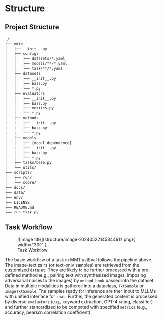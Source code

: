 # Structure


## Project Structure

```
./
├── mmte
│   ├── __init__.py
│   ├── configs
│   │   ├── datasets/*.yaml
│   │   ├── models/**/*.yaml
│   │   └── task/**/*.yaml
│   ├── datasets
│   │   ├── __init__.py
│   │   ├── base.py
│   │   └── *.py
│   ├── evaluators
│   │   ├── __init__.py
│   │   ├── base.py
│   │   ├── metrics.py
│   │   └── *.py
│   ├── methods
│   │   ├── __init__.py
│   │   ├── base.py
│   │   └── *.py
│   ├── models
│   │   ├── [model_dependence]
│   │   ├── __init__.py
│   │   ├── base.py
│   │   └── *.py
│   ├── tasks/base.py
│   └── utils/
├── scripts/
│   ├── run/
│   └── score/
├── docs/
├── data/
├── env/
├── LICENSE
├── README.md
└── run_task.py
```

## <a name="flow"></a> Task Workflow

<figure markdown="span">
  ![Image title](structure/image-20240522145344912.png){ width="300" }
  <figcaption>Task Workflow</figcaption>
</figure>

The basic workflow of a task in MMTrustEval follows the pipeline above. The image-text pairs (or text-only samples) are retrieved from the customized `dataset`. They are likely to be further processed with a pre-defined method (e.g., pairing text with synthesized images, imposing adversarial noises to the images) by `method_hook` passed into the dataset. Data in multiple modalities is gathered into a dataclass, `TxtSample` or `ImageTxtSample`.  The samples ready for inference are then input to MLLMs with unified interface for `chat`. Further, the generated content is processed by diverse `evaluators` (e.g., keyword extraction, GPT-4 rating, classifier) and further standardized to be computed with specified `metrics` (e.g., accuracy, pearson correlation coefficient).
